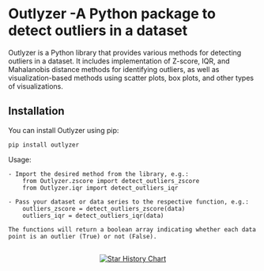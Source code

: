 # Outlyzer -A Python package to detect outliers in a dataset


Outlyzer is a Python library that provides various methods for detecting outliers in a dataset. It includes implementation of Z-score, IQR, and Mahalanobis distance methods for identifying outliers, as well as visualization-based methods using scatter plots, box plots, and other types of visualizations.


## Installation
You can install Outlyzer using pip:
```
pip install outlyzer
```


Usage:

    - Import the desired method from the library, e.g.:
        from Outlyzer.zscore import detect_outliers_zscore        
        from Outlyzer.iqr import detect_outliers_iqr

    - Pass your dataset or data series to the respective function, e.g.:
        outliers_zscore = detect_outliers_zscore(data)
        outliers_iqr = detect_outliers_iqr(data)
    
    The functions will return a boolean array indicating whether each data point is an outlier (True) or not (False).


## 
<p align="center">
  <a href="https://star-history.com/#Torantulino/auto-gpt&Date">
    <img src="https://api.star-history.com/svg?repos=Torantulino/auto-gpt&type=Date" alt="Star History Chart">
  </a>
</p>
